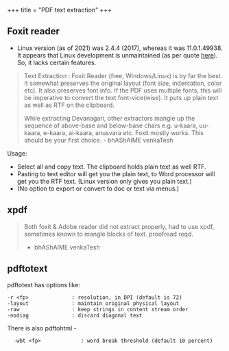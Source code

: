 +++
title = "PDF text extraction"
+++

## Foxit reader
- Linux version (as of 2021) was 2.4.4 (2017), whereas it was 11.0.1.49938. It appears that Linux development is unmaintained (as per quote [here](https://aur.archlinux.org/packages/foxitreader/)). So, it lacks certain features.

> Text Extraction : Foxit Reader (free, Windows/Linux) is by far the best. It somewhat preserves the original layout (font size, indentation, color etc). It also preserves font info. If the PDF uses multiple fonts, this will be imperative to convert the text font-vice(wise). It puts up plain text as well as RTF on the clipboard. 
> 
> While extracting Devanagari, other extractors mangle up the sequence of above-base and below-base chars e.g. u-kaara, uu-kaara, e-kaara, ai-kaara, anusvara etc. Foxit mostly works. This should be your first choice. - bhAShAIME venkaTesh

Usage:

- Select all and copy text. The clipboard holds plain text as well RTF. 
- Pasting to text editor will get you the plain text, to Word processor will get you the RTF text. (Linux version only gives you plain text.)
- (No option to export or convert to doc or text via menus.)

## xpdf

> Both foxit & Adobe reader did not extract properly, had to use xpdf, sometimes known to mangle blocks of text. proofread reqd.   
> - bhAShAIME venkaTesh



## pdftotext
pdftotext has options like:

```
-r <fp>              : resolution, in DPI (default is 72)
-layout              : maintain original physical layout
-raw                 : keep strings in content stream order
-nodiag              : discard diagonal text

```

There is also pdftohtml -

```
  -wbt <fp>             : word break threshold (default 10 percent)
```